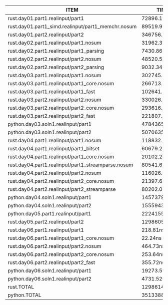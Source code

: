 |ITEM                                              |       TIME(ns)|       TIME(µs)|       TIME(ms)|        TIME(s)|
|--------------------------------------------------|---------------|---------------|---------------|---------------|
|rust.day01.part1.realinput/part1                  |     72896.11ns|        72.90µs|         0.07ms|          0.00s|
|rust.day01.part1_simd.realinput/part1_memchr.nosum|     89519.96ns|        89.52µs|         0.09ms|          0.00s|
|rust.day01.part2.realinput/part2                  |    346756.31ns|       346.76µs|         0.35ms|          0.00s|
|rust.day02.part1.realinput/part1.nosum            |     31962.39ns|        31.96µs|         0.03ms|          0.00s|
|rust.day02.part1.realinput/part1_parsing          |      7430.86ns|         7.43µs|         0.01ms|          0.00s|
|rust.day02.part2.realinput/part2.nosum            |     48520.51ns|        48.52µs|         0.05ms|          0.00s|
|rust.day02.part2.realinput/part2_parsing          |      9032.34ns|         9.03µs|         0.01ms|          0.00s|
|rust.day03.part1.realinput/part1.nosum            |    302745.66ns|       302.75µs|         0.30ms|          0.00s|
|rust.day03.part1.realinput/part1_core.nosum       |    266713.08ns|       266.71µs|         0.27ms|          0.00s|
|rust.day03.part1.realinput/part1_fast             |    102641.94ns|       102.64µs|         0.10ms|          0.00s|
|rust.day03.part2.realinput/part2.nosum            |    330026.35ns|       330.03µs|         0.33ms|          0.00s|
|rust.day03.part2.realinput/part2_core.nosum       |    293616.98ns|       293.62µs|         0.29ms|          0.00s|
|rust.day03.part2.realinput/part2_fast             |    221807.52ns|       221.81µs|         0.22ms|          0.00s|
|python.day03.soln1.realinput/part1                |   4784365.16ns|      4784.37µs|         4.78ms|          0.00s|
|python.day03.soln1.realinput/part2                |   5070635.30ns|      5070.64µs|         5.07ms|          0.01s|
|rust.day04.part1.realinput/part1.nosum            |    118832.78ns|       118.83µs|         0.12ms|          0.00s|
|rust.day04.part1.realinput/part1_bitset           |     60679.28ns|        60.68µs|         0.06ms|          0.00s|
|rust.day04.part1.realinput/part1_core.nosum       |     20102.21ns|        20.10µs|         0.02ms|          0.00s|
|rust.day04.part1.realinput/part1_streamparse.nosum|     80541.68ns|        80.54µs|         0.08ms|          0.00s|
|rust.day04.part2.realinput/part2.nosum            |    116026.32ns|       116.03µs|         0.12ms|          0.00s|
|rust.day04.part2.realinput/part2_core.nosum       |     21397.67ns|        21.40µs|         0.02ms|          0.00s|
|rust.day04.part2.realinput/part2_streamparse      |     80202.08ns|        80.20µs|         0.08ms|          0.00s|
|python.day04.soln1.realinput/part1                |   1457379.75ns|      1457.38µs|         1.46ms|          0.00s|
|python.day04.soln1.realinput/part2                |   1555943.55ns|      1555.94µs|         1.56ms|          0.00s|
|python.day05.part1.realinput/part1                |  22241554.30ns|     22241.55µs|        22.24ms|          0.02s|
|rust.day05.part2.realinput/part2                  |129860511656.10ns| 129860511.66µs|    129860.51ms|        129.86s|
|rust.day06.part1.realinput/part1                  |       218.81ns|         0.22µs|         0.00ms|          0.00s|
|rust.day06.part1.realinput/part1_core.nosum       |        22.24ns|         0.02µs|         0.00ms|          0.00s|
|rust.day06.part2.realinput/part2.nosum            |       464.73ns|         0.46µs|         0.00ms|          0.00s|
|rust.day06.part2.realinput/part2_core.nosum       |       253.64ns|         0.25µs|         0.00ms|          0.00s|
|rust.day06.part2.realinput/part2_fast             |       355.72ns|         0.36µs|         0.00ms|          0.00s|
|python.day06.soln1.realinput/part1                |     19273.52ns|        19.27µs|         0.02ms|          0.00s|
|python.day06.soln1.realinput/part2                |      4731.52ns|         4.73µs|         0.00ms|          0.00s|
|rust.TOTAL                                        |129861413677.07ns| 129861413.68µs|    129861.41ms|        129.86s|
|python.TOTAL                                      |  35133883.09ns|     35133.88µs|        35.13ms|          0.04s|
